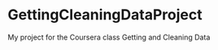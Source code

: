 GettingCleaningDataProject
==========================

My project for the Coursera class Getting and Cleaning Data
